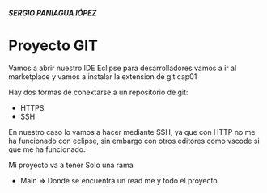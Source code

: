 ##### SERGIO PANIAGUA lÓPEZ

# Proyecto GIT
Vamos a abrir nuestro IDE Eclipse para desarrolladores vamos a ir al marketplace y vamos a instalar la extension de git
cap01


Hay dos formas de conextarse a un repositorio de git:
+ HTTPS
+ SSH

En nuestro caso lo vamos a hacer mediante SSH, ya que con HTTP no me ha funcionado con eclipse, sin embargo con otros editores como vscode si que me ha funcionado.

 


Mi proyecto va a tener Solo una rama
+ Main => Donde se encuentra un read me y todo el proyecto